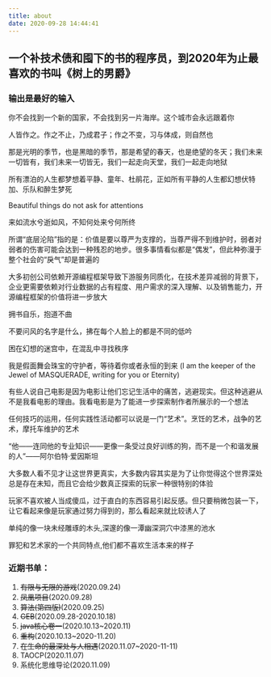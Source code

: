 ```yaml
---
title: about
date: 2020-09-28 14:44:41
---
```

## 一个补技术债和囤下的书的程序员，到2020年为止最喜欢的书叫《树上的男爵》


### 输出是最好的输入

你不会找到一个新的国家，不会找到另一片海岸。这个城市会永远跟着你

人皆作之。作之不止，乃成君子；作之不变，习与体成，则自然也

那是光明的季节，也是黑暗的季节，那是希望的春天，也是绝望的冬天；我们未来一切皆有，我们未来一切皆无，我们一起走向天堂，我们一起走向地狱

所有漂泊的人生都梦想着平静、童年、杜鹃花，正如所有平静的人生都幻想伏特加、乐队和醉生梦死

Beautiful things do not ask for attentions

来如流水兮逝如风，不知何处来兮何所终

所谓“底层沦陷”指的是：价值是要以尊严为支撑的，当尊严得不到维护时，弱者对弱者的伤害可能会达到一种残忍的地步。很多事情看似都是“偶发”，但此种弥漫于整个社会的“戾气”却是普遍的

大多初创公司依赖开源编程框架导致下游服务同质化，在技术差异减弱的背景下，企业更需要依赖对行业数据的占有程度、用户需求的深入理解、以及销售能力，开源编程框架的价值将进一步放大

拥书自乐，抱道不曲

不要问风的名字是什么，拂在每个人脸上的都是不同的低吟

困在幻想的迷宫中，在混乱中寻找秩序

我是假面舞会珠宝的守护者，等待着你或者永恒的到来 
(I am the keeper of the Jewel of MASQUERADE, writing for you or Eternity)

有些人说自己电影是因为电影让他们忘记生活中的痛苦，逃避现实。但这种逃避从不是我看电影的理由。我看电影是为了能进一步探索制作者所展示的一个想法

任何技巧的运用，任何实践性活动都可以说是一门“艺术”。烹饪的艺术，战争的艺术，摩托车维护的艺术

“他——连同他的专业知识——更像一条受过良好训练的狗，而不是一个和谐发展的人”——阿尔伯特·爱因斯坦

大多数人看不见才让这世界更真实，大多数内容其实是为了让你觉得这个世界深处总是存在未知，而且它会给少数真正探索的玩家一种很特别的体验

玩家不喜欢被人当成傻瓜，过于直白的东西容易引起反感。但只要稍微包装一下，让它看起来像是玩家通过努力得到的，那么看起来就比较诱人了


单纯的像一块未经雕琢的木头,深邃的像一潭幽深洞穴中漆黑的池水

罪犯和艺术家的一个共同特点,他们都不喜欢生活本来的样子

### 近期书单：
1. ~~有限与无限的游戏~~(2020.09.24)
1. ~~凤凰项目~~(2020.09.28)
1. ~~算法(第四版)~~(2020.09.25)
1. ~~GEB~~(2020.09.28-2020.10.18)
1. ~~java核心卷一~~(2020.10.13~2020.11)
1. ~~重构~~(2020.10.13~2020-11.20)
1. ~~在生命的最深处与人相遇~~(2020.11.07~2020-11-11)
1. TAOCP(2020.11.07)
1. 系统化思维导论(2020.11.09)





 
